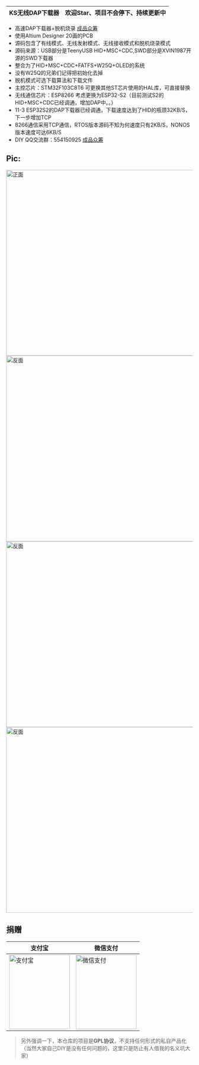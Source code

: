 <!--
 * @Descripttion : 
 * @version      : 
 * @Author       : Kevincoooool
 * @Date         : 2020-10-17 08:12:49
 * @LastEditors  : Kevincoooool
 * @LastEditTime : 2021-02-02 14:01:58
 * @FilePath     : \Github\KS_DAP_Wireless\README.md
-->

| KS无线DAP下载器 | 欢迎Star、项目不会停下、持续更新中 |
| ----------------- | -------- |

* 高速DAP下载器+脱机烧录 [成品众筹](https://item.taobao.com/item.htm?spm=a1z09.8149145.0.0.a8aa5af8fyXiHK&id=610773587113&_u=7kjj862d27d)
* 使用Altium Designer 20画的PCB
* 源码包含了有线模式、无线发射模式、无线接收模式和脱机烧录模式
* 源码来源：USB部分是TeenyUSB HID+MSC+CDC,SWD部分是XVIN1987开源的SWD下载器
* 整合为了HID+MSC+CDC+FATFS+W25Q+OLED的系统
* 没有W25Q的兄弟们记得把初始化去掉
* 脱机模式可选下载算法和下载文件
* 主控芯片：STM32F103C8T6 可更换其他ST芯片使用的HAL库，可直接替换
* 无线通信芯片：ESP8266  考虑更换为ESP32-S2（目前测试S2的HID+MSC+CDC已经调通，增加DAP中。。）
* 11-3 ESP32S2的DAP下载器已经调通，下载速度达到了HID的瓶颈32KB/S，下一步增加TCP
* 8266通信采用TCP通信，RTOS版本源码不知为何速度只有2KB/S，NONOS版本速度可达6KB/S
* DIY QQ交流群：554150925
[成品众筹](https://item.taobao.com/item.htm?id=630871236329)

## Pic:
<img src="https://whycan.com/files/members/4115/1.png" height="500px" width="800px" title="正面" style="display:inherit;"/> 
<img src="https://whycan.com/files/members/4115/2.png" height="500px" width="800px" title="反面" style="display:inherit;"/> 
<img src="https://whycan.com/files/members/4115/3.png" height="500px" width="800px" title="反面" style="display:inherit;"/> 
<img src="https://whycan.com/files/members/4115/4.png" height="500px" width="800px" title="反面" style="display:inherit;"/> 

## 捐赠
| 支付宝 | 微信支付 |
| ------ | --------- |
| <img src="https://whycan.com/files/members/4115/alipay.png" height="200px" width="164px" title="支付宝" style="display:inherit;"/> | <img src="https://whycan.com/files/members/4115/wechat.png" height="200px" width="164px" title="微信支付" style="display:inherit;"/> |


> 另外强调一下，本仓库的项目是**GPL协议**，不支持任何形式的私自产品化（当然大家自己DIY是没有任何问题的，这里只是防止有人借我的名义坑大家）
